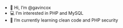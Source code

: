 - 👋  Hi, I’m @gavincox
- 💻  I’m interested in PHP and MySQL
- 🌱  I’m currently learning clean code and PHP security

<!---
gavincox/gavincox is a ✨ special ✨ repository because its `README.md` (this file) appears on your GitHub profile.
You can click the Preview link to take a look at your changes.
--->
